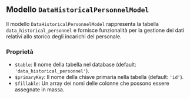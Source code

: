 ## Modello `DataHistoricalPersonnelModel`

Il modello `DataHistoricalPersonnelModel` rappresenta la tabella `data_historical_personnel` e fornisce funzionalità per la gestione dei dati relativi allo storico degli incarichi del personale.

### Proprietà

* `$table`: Il nome della tabella nel database (default: `'data_historical_personnel'`).
* `$primaryKey`: Il nome della chiave primaria nella tabella (default: `'id'`).
* `$fillable`: Un array dei nomi delle colonne che possono essere assegnate in massa.
